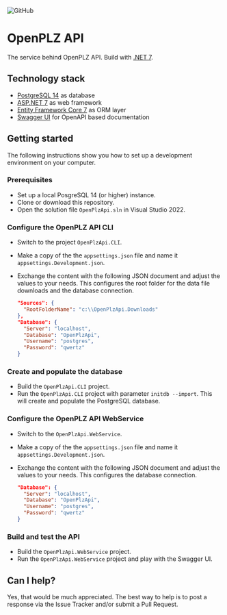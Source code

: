 ![GitHub](https://img.shields.io/github/license/openpotato/openplzapi)

# OpenPLZ API

The service behind OpenPLZ API. Build with [.NET 7](https://dotnet.microsoft.com/).

## Technology stack

+ [PostgreSQL 14](https://www.postgresql.org/) as database
+ [ASP.NET 7](https://dotnet.microsoft.com/apps/aspnet) as web framework
+ [Entity Framework Core 7](https://docs.microsoft.com/ef/) as ORM layer
+ [Swagger UI](https://swagger.io/tools/swagger-ui/) for OpenAPI based documentation

## Getting started 

The following instructions show you how to set up a development environment on your computer.

### Prerequisites

+ Set up a local PosgreSQL 14 (or higher) instance.
+ Clone or download this repository.
+ Open the solution file `OpenPlzApi.sln` in Visual Studio 2022.

### Configure the OpenPLZ API CLI

+ Switch to the project `OpenPlzApi.CLI`.
+ Make a copy of the the `appsettings.json` file and name it `appsettings.Development.json`.
+ Exchange the content with the following JSON document and adjust the values to your needs. This configures the root folder for the data file downloads and the database connection.
  
  ``` json
  "Sources": {
    "RootFolderName": "c:\\OpenPlzApi.Downloads"
  },
  "Database": {
    "Server": "localhost",
    "Database": "OpenPlzApi",
    "Username": "postgres",
    "Password": "qwertz"
  }
  ```

### Create and populate the database

+ Build the `OpenPlzApi.CLI` project. 
+ Run the `OpenPlzApi.CLI` project with parameter `initdb --import`. This will create and populate the PostgreSQL database.

### Configure the OpenPLZ API WebService

+ Switch to the  `OpenPlzApi.WebService`. 
+ Make a copy of the the `appsettings.json` file and name it `appsettings.Development.json`.
+ Exchange the content with the following JSON document and adjust the values to your needs. This configures the database connection.

  ``` json
  "Database": {
    "Server": "localhost",
    "Database": "OpenPlzApi",
    "Username": "postgres",
    "Password": "qwertz"
  }
  ```

### Build and test the API

+ Build the `OpenPlzApi.WebService` project.
+ Run the `OpenPlzApi.WebService` project and play with the Swagger UI.

## Can I help?

Yes, that would be much appreciated. The best way to help is to post a response via the Issue Tracker and/or submit a Pull Request.
